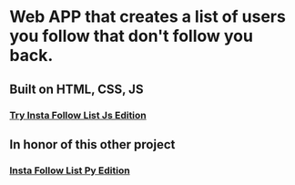 # Web APP that creates a list of users you follow that don't follow you back.
## Built on HTML, CSS, JS
### [Try Insta Follow List Js Edition](https://doikson.github.io/InstaFollowListJS/)

## In honor of this other project
### [Insta Follow List Py Edition](https://github.com/Doikson/InstaFollowListPy)
